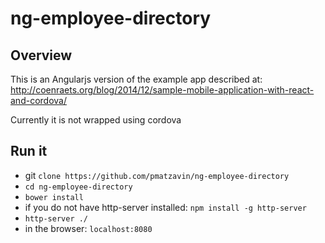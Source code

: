 # ng-employee-directory

## Overview

This is an Angularjs version of the example app described at:
http://coenraets.org/blog/2014/12/sample-mobile-application-with-react-and-cordova/

Currently it is not wrapped using cordova

## Run it

- git `clone https://github.com/pmatzavin/ng-employee-directory`
- `cd ng-employee-directory`
- `bower install`
- if you do not have http-server installed: `npm install -g http-server`
- `http-server ./`
- in the browser: `localhost:8080`
